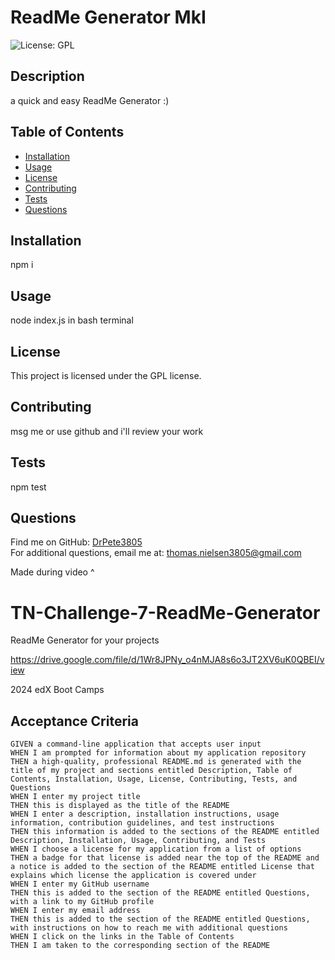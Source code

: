 # ReadMe Generator MkI

![License: GPL](https://img.shields.io/badge/License-GPL-blue.svg)

## Description
a quick and easy ReadMe Generator :)

## Table of Contents
- [Installation](#installation)
- [Usage](#usage)
- [License](#license)
- [Contributing](#contributing)
- [Tests](#tests)
- [Questions](#questions)

## Installation
npm i

## Usage
node index.js in bash terminal

## License
This project is licensed under the GPL license.

## Contributing
msg me or use github and i'll review your work

## Tests
npm test 

## Questions
Find me on GitHub: [DrPete3805](https://github.com/DrPete3805)  
For additional questions, email me at: thomas.nielsen3805@gmail.com

Made during video ^

# TN-Challenge-7-ReadMe-Generator



ReadMe Generator for your projects

https://drive.google.com/file/d/1Wr8JPNy_o4nMJA8s6o3JT2XV6uK0QBEI/view

2024 edX Boot Camps



## Acceptance Criteria

``` 
GIVEN a command-line application that accepts user input
WHEN I am prompted for information about my application repository
THEN a high-quality, professional README.md is generated with the title of my project and sections entitled Description, Table of Contents, Installation, Usage, License, Contributing, Tests, and Questions
WHEN I enter my project title
THEN this is displayed as the title of the README
WHEN I enter a description, installation instructions, usage information, contribution guidelines, and test instructions
THEN this information is added to the sections of the README entitled Description, Installation, Usage, Contributing, and Tests
WHEN I choose a license for my application from a list of options
THEN a badge for that license is added near the top of the README and a notice is added to the section of the README entitled License that explains which license the application is covered under
WHEN I enter my GitHub username
THEN this is added to the section of the README entitled Questions, with a link to my GitHub profile
WHEN I enter my email address
THEN this is added to the section of the README entitled Questions, with instructions on how to reach me with additional questions
WHEN I click on the links in the Table of Contents
THEN I am taken to the corresponding section of the README
```
